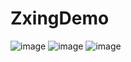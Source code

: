# ZxingDemo
 ![image](https://github.com/wolfking0608/ZxingDemo/blob/master/app/src/main/res/drawable/pic_1.jpg)
  ![image](https://github.com/wolfking0608/ZxingDemo/blob/master/app/src/main/res/drawable/pic_2.png)
   ![image](https://github.com/wolfking0608/ZxingDemo/blob/master/app/src/main/res/drawable/pic_3.png)